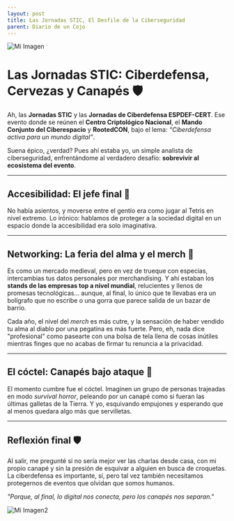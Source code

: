 ```yaml
---
layout: post
title: Las Jornadas STIC, El Desfile de la Ciberseguridad
parent: Diario de un Cojo
---
```

![Mi Imagen](/assets/img/stic.jpeg)


# Las Jornadas STIC: Ciberdefensa, Cervezas y Canapés 🛡️

Ah, las **Jornadas STIC** y las **Jornadas de Ciberdefensa ESPDEF-CERT**. Ese evento donde se reúnen el **Centro Criptológico Nacional**, el **Mando Conjunto del Ciberespacio** y **RootedCON**, bajo el lema: *“Ciberdefensa activa para un mundo digital”*. 

Suena épico, ¿verdad? Pues ahí estaba yo, un simple analista de ciberseguridad, enfrentándome al verdadero desafío: **sobrevivir al ecosistema del evento**.

---

## Accesibilidad: El jefe final 🚪 

No había asientos, y moverse entre el gentío era como jugar al Tetris en nivel extremo. Lo irónico: hablamos de proteger a la sociedad digital en un espacio donde la accesibilidad era solo imaginativa.

---

## Networking: La feria del alma y el merch 🧢 

Es como un mercado medieval, pero en vez de trueque con especias, intercambias tus datos personales por merchandising. Y ahí estaban los **stands de las empresas top a nivel mundial**, relucientes y llenos de promesas tecnológicas… aunque, al final, lo único que te llevabas era un bolígrafo que no escribe o una gorra que parece salida de un bazar de barrio.

Cada año, el nivel del *merch* es más cutre, y la sensación de haber vendido tu alma al diablo por una pegatina es más fuerte. Pero, eh, nada dice "profesional" como pasearte con una bolsa de tela llena de cosas inútiles mientras finges que no acabas de firmar tu renuncia a la privacidad.

---

## El cóctel: Canapés bajo ataque 🍢 

El momento cumbre fue el cóctel. Imaginen un grupo de personas trajeadas en modo *survival horror*, peleando por un canapé como si fueran las últimas galletas de la Tierra. Y yo, esquivando empujones y esperando que al menos quedara algo más que servilletas.

---

## Reflexión final 🛡️ 

Al salir, me pregunté si no sería mejor ver las charlas desde casa, con mi propio canapé y sin la presión de esquivar a alguien en busca de croquetas. La ciberdefensa es importante, sí, pero tal vez también necesitamos protegernos de eventos que olvidan que somos humanos.

*"Porque, al final, lo digital nos conecta, pero los canapés nos separan."*


![Mi Imagen2](/assets/img/stic2.jpg)




